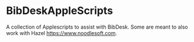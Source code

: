 # BibDeskAppleScripts
A collection of Applescripts to assist with BibDesk. Some are meant to also work with Hazel <https://www.noodlesoft.com>.
